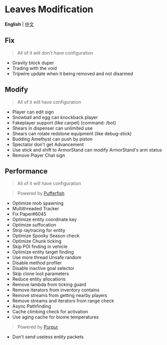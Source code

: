 Leaves Modification
===========

**English** | [中文](https://github.com/LeavesMC/Leaves/blob/master/docs/MODIFICATION_cn.md)

## Fix

> All of it will don't have configuration

- Gravity block duper
- Trading with the void
- Tripwire update when it being removed and not disarmed

## Modify

> All of it will have configuration

- Player can edit sign
- Snowball and egg can knockback player
- Fakeplayer support (like carpet) (command: /bot)
- Shears in dispenser can unlimited use
- Shears can rotate redstone equipment (like debug-stick)
- Budding Amethyst can push by piston
- Spectator don't get Advancement
- Use stick and shift to ArmorStand can modify ArmorStand's arm status
- Remove Player Chat sign

## Performance

> All of it will have configuration

> Powered by [Pufferfish](https://github.com/pufferfish-gg/Pufferfish)
- Optimize mob spawning
- Multithreaded Tracker
- Fix Paper#6045
- Optimize entity coordinate key
- Optimize suffocation
- Strip raytracing for entity
- Optimize Spooky Season check
- Optimize Chunk ticking
- Skip POI finding in vehicle
- Optimize entity target finding
- Use more thread Unsafe random
- Disable method profiler
- Disable inactive goal selector
- Skip clone loot parameters
- Reduce entity allocations
- Remove lambda from ticking guard
- Remove iterators from inventory contains
- Remove streams from getting nearby players
- Remove streams and iterators from range check
- Async Pathfinding
- Cache climbing check for activation
- Use aging cache for biome temperatures

> Powered by [Purpur](https://github.com/PurpurMC/Purpur)
- Don't send useless entity packets